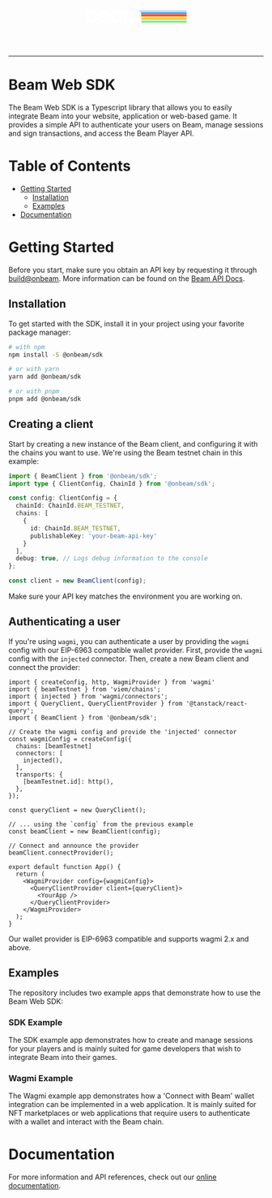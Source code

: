 <div align="center">
  <svg height="134" width="200" fill="none" viewBox="0 0 418 67" xmlns="http://www.w3.org/2000/svg"><path d="M224 40H418V53H228.452L224 40Z" fill="url(#paint0_linear_0_1)"></path><path d="M212 15H418V28H216.964L212 15Z" fill="url(#paint1_linear_0_1)"></path><path d="M229 53H418V65H229L229 53Z" fill="url(#paint2_linear_0_1)"></path><path d="M220 28H418V40H220V28Z" fill="url(#paint3_linear_0_1)"></path><path d="M220 28H418V40H220V28Z" fill="url(#paint4_linear_0_1)"></path><path d="M0 65.409H10.5159V59.4868C13.3603 62.7573 17.4115 67 26.6344 67C44.132 67 50.4242 50.471 50.4242 40.6596C50.4242 27.6662 40.9428 14.6728 26.3758 14.6728C21.0317 14.6728 15.429 16.7058 11.464 20.7718V0H0V65.409ZM10.7744 40.2177C10.7744 33.058 16.2047 25.4565 24.9966 25.4565C32.237 25.4565 38.9603 31.2018 38.9603 40.748C38.9603 50.2942 32.6681 56.2164 25.1691 56.2164C18.4459 56.2164 10.7744 51.0897 10.7744 40.2177Z" fill="white"></path><path d="M101.293 46.1398C101.638 44.5488 101.983 42.5158 101.983 40.2177C101.983 27.843 92.9321 14.6728 77.2445 14.6728C62.0742 14.6728 52.0754 27.1359 52.0754 41.0132C52.0754 55.3325 62.7637 67 77.3307 67C88.6223 67 97.6727 58.7797 100.431 49.9406H88.3636C86.2087 54.0066 82.4162 56.2164 77.3307 56.2164C69.1422 56.2164 64.66 49.3219 64.1428 46.1398H101.293ZM63.798 36.6821C65.9529 27.5778 72.6762 25.4565 77.3307 25.4565C83.4506 25.4565 88.9671 28.8153 90.26 36.6821H63.798Z" fill="white"></path><path d="M153.928 16.3522H143.412V22.5396H143.24C142.895 21.8325 137.12 14.6728 127.38 14.6728C114.106 14.6728 103.418 25.5448 103.418 40.5712C103.418 56.9235 114.364 67 126.69 67C132.724 67 139.792 63.7295 143.412 59.31V65.409H153.928V16.3522ZM143.067 40.748C143.067 49.8522 137.034 56.2164 129.104 56.2164C120.915 56.2164 114.882 49.4103 114.882 41.1016C114.882 33.7652 119.708 25.4565 129.104 25.4565C135.913 25.4565 143.067 30.5831 143.067 40.748Z" fill="white"></path><path d="M159.199 65.409H170.663V40.9248C170.663 35.7098 170.663 25.4565 179.8 25.4565C186.868 25.4565 189.368 31.467 189.368 38.1847V65.409H200.832V40.9248C200.832 37.8311 200.745 32.9697 202.556 30.0528C204.193 27.2243 207.296 25.4565 210.486 25.4565C219.536 25.4565 219.536 35.3562 219.536 38.1847V65.409H231V36.7704C231 29.5224 229.276 24.8377 227.38 22.2744C225.656 19.7995 221.001 14.6728 211.606 14.6728C208.244 14.6728 201.177 15.0264 196.177 22.3628C191.695 15.2916 184.972 14.6728 182.386 14.6728C174.111 14.6728 170.836 18.9156 169.888 20.5066H169.715V16.3522H159.199V65.409Z" fill="white"></path><defs><linearGradient id="paint0_linear_0_1" gradientUnits="userSpaceOnUse" x1="315.348" x2="315.348" y1="46.825" y2="61.3281"><stop stop-color="#F1E869"></stop><stop offset="0.328125" stop-color="#FEA514"></stop><stop offset="0.598958" stop-color="#FF4539"></stop></linearGradient><linearGradient id="paint1_linear_0_1" gradientUnits="userSpaceOnUse" x1="315.74" x2="315.739" y1="21.825" y2="36.3281"><stop stop-color="#BBDBFF"></stop><stop offset="0.328125" stop-color="#139EDD"></stop><stop offset="0.598958" stop-color="#B9F7EA"></stop></linearGradient><linearGradient id="paint2_linear_0_1" gradientUnits="userSpaceOnUse" x1="315.374" x2="315.373" y1="59.3" y2="72.6875"><stop stop-color="#BBFFCA"></stop><stop offset="0.328125" stop-color="#48DD13"></stop><stop offset="0.598958" stop-color="#008805"></stop></linearGradient><linearGradient id="paint3_linear_0_1" gradientUnits="userSpaceOnUse" x1="315.19" x2="315.19" y1="29.4815" y2="40.4815"><stop stop-color="#FF6A9A"></stop><stop offset="0.529819" stop-color="#FF5544"></stop><stop offset="0.955545" stop-color="#E63E33"></stop></linearGradient><linearGradient id="paint4_linear_0_1" gradientUnits="userSpaceOnUse" x1="313.232" x2="313.231" y1="34.3" y2="47.6875"><stop stop-color="#FF6B6B"></stop><stop offset="0.328125" stop-color="#FE1414"></stop><stop offset="0.598958" stop-color="#8E0900"></stop></linearGradient></defs></svg>
</div>

---

# Beam Web SDK
The Beam Web SDK is a Typescript library that allows you to easily integrate Beam into your website, application or web-based game. It provides a simple API to authenticate your users on Beam, manage sessions and sign transactions, and access the Beam Player API.


# Table of Contents

- [Getting Started](#getting-started)
  - [Installation](#installation)
  - [Examples](#examples)
- [Documentation](#documentation)

# Getting Started

Before you start, make sure you obtain an API key by requesting it through [build@onbeam](mailto:build@onbeam). More information can be found on the [Beam API Docs](https://docs.onbeam.com/sdk).

## Installation

To get started with the SDK, install it in your project using your favorite package manager:

```bash
# with npm
npm install -S @onbeam/sdk

# or with yarn
yarn add @onbeam/sdk

# or with pnpm
pnpm add @onbeam/sdk
```

## Creating a client

Start by creating a new instance of the Beam client, and configuring it with the chains you want to use. We're using the Beam testnet chain in this example:

```typescript
import { BeamClient } from '@onbeam/sdk';
import type { ClientConfig, ChainId } from '@onbeam/sdk';

const config: ClientConfig = {
  chainId: ChainId.BEAM_TESTNET,
  chains: [
    {
      id: ChainId.BEAM_TESTNET,
      publishableKey: 'your-beam-api-key'
    }
  ],
  debug: true, // Logs debug information to the console
};

const client = new BeamClient(config);
```

Make sure your API key matches the environment you are working on.

## Authenticating a user

If you're using `wagmi`, you can authenticate a user by providing the `wagmi` config with our EIP-6963 compatible wallet provider. First, provide the `wagmi` config with
the `injected` connector. Then, create a new Beam client and connect the provider:

```tsx
import { createConfig, http, WagmiProvider } from 'wagmi'
import { beamTestnet } from 'viem/chains';
import { injected } from 'wagmi/connectors';
import { QueryClient, QueryClientProvider } from '@tanstack/react-query';
import { BeamClient } from '@onbeam/sdk';

// Create the wagmi config and provide the 'injected' connector
const wagmiConfig = createConfig({
  chains: [beamTestnet]
  connectors: [
    injected(),
  ],
  transports: {
    [beamTestnet.id]: http(),
  },
});

const queryClient = new QueryClient();

// ... using the `config` from the previous example
const beamClient = new BeamClient(config);

// Connect and announce the provider
beamClient.connectProvider();

export default function App() {
  return (
    <WagmiProvider config={wagmiConfig}>
      <QueryClientProvider client={queryClient}>
        <YourApp />
      </QueryClientProvider>
    </WagmiProvider>
  );
}
```

Our wallet provider is EIP-6963 compatible and supports wagmi 2.x and above.

## Examples
The repository includes two example apps that demonstrate how to use the Beam Web SDK:

### SDK Example
The SDK example app demonstrates how to create and manage sessions for your players and is mainly suited for game developers that wish to integrate Beam into their games.

### Wagmi Example
The Wagmi example app demonstrates how a 'Connect with Beam' wallet integration can be implemented in a web application. It is mainly suited for NFT marketplaces or web applications that require users to authenticate with a wallet and interact with the Beam chain.

# Documentation

For more information and API references, check out our [online documentation](https://docs.onbeam.com).
